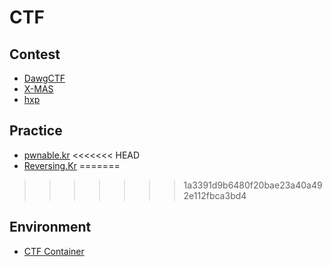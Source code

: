 # CTF
## Contest
* [DawgCTF](./Contest/DawgCTF)
* [X-MAS](./Contest/X-MAS)
* [hxp](./Contest/hxp)
## Practice
* [pwnable.kr](./Practice/pwnable.kr)
<<<<<<< HEAD
* [Reversing.Kr](./Practice/Reversing.Kr)
=======
>>>>>>> 1a3391d9b6480f20bae23a40a492e112fbca3bd4

## Environment
* [CTF Container](./Environment/Docker%20CTF%20Container)